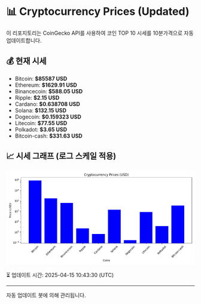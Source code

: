 
# 📊 Cryptocurrency Prices (Updated)

이 리포지토리는 CoinGecko API를 사용하여 코인 TOP 10 시세를 10분가격으로 자동 업데이트합니다.

## 💰 현재 시세
- Bitcoin: **$85587 USD**
- Ethereum: **$1629.91 USD**
- Binancecoin: **$588.05 USD**
- Ripple: **$2.15 USD**
- Cardano: **$0.638708 USD**
- Solana: **$132.15 USD**
- Dogecoin: **$0.159323 USD**
- Litecoin: **$77.55 USD**
- Polkadot: **$3.65 USD**
- Bitcoin-cash: **$331.63 USD**

## 📈 시세 그래프 (로그 스케일 적용)
![Crypto Prices](crypto_prices.png)

⏳ 업데이트 시간: 2025-04-15 10:43:30 (UTC)

---
자동 업데이트 봇에 의해 관리됩니다.
